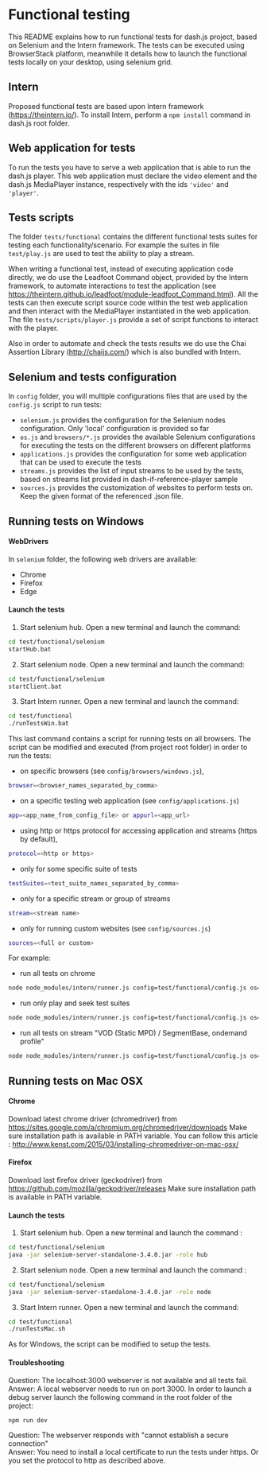 # Functional testing

This README explains how to run functional tests for dash.js project, based on Selenium and the Intern framework.
The tests can be executed using BrowserStack platform, meanwhile it details how to launch the functional tests locally on your desktop, using selenium grid.

## Intern
Proposed functional tests are based upon Intern framework (https://theintern.io/).
To install Intern, perform a ```npm install``` command in dash.js root folder.

## Web application for tests
To run the tests you have to serve a web application that is able to run the dash.js player.
This web application must declare the video element and the dash.js MediaPlayer instance, respectively with the ids ```'video'``` and ```'player'```.

## Tests scripts
The folder ```tests/functional``` contains the different functional tests suites for testing each functionality/scenario.
For example the suites in file ```test/play.js``` are used to test the ability to play a stream.

When writing a functional test, instead of executing application code directly, we do use the Leadfoot Command object, provided by the Intern framework, to automate interactions to test the application (see https://theintern.github.io/leadfoot/module-leadfoot_Command.html).
All the tests can then execute script source code within the test web application and then interact with the MediaPlayer instantiated in the web application.
The file ```tests/scripts/player.js``` provide a set of script functions to interact with the player.

Also in order to automate and check the tests results we do use the Chai Assertion Library (http://chaijs.com/) which is also bundled with Intern.

## Selenium and tests configuration
In ```config``` folder, you will multiple configurations files that are used by the ```config.js``` script to run tests:
- ```selenium.js``` provides the configuration for the Selenium nodes configuration. Only 'local' configuration is provided so far
- ```os.js``` and ```browsers/*.js``` provides the available Selenium configurations for executing the tests on the different browsers on different platforms
- ```applications.js``` provides the configuration for some web application that can be used to execute the tests
- ```streams.js``` provides the list of input streams to be used by the tests, based on streams list provided in dash-if-reference-player sample
- ```sources.js``` provides the customization of websites to perform tests on. Keep the given format of the referenced .json file.

## Running tests on Windows
#### WebDrivers
In ```selenium``` folder, the following web drivers are available:
- Chrome
- Firefox
- Edge

#### Launch the tests
1. Start selenium hub. Open a new terminal and launch the command:
```sh
cd test/functional/selenium
startHub.bat
```

2. Start selenium node. Open a new terminal and launch the command:
```sh
cd test/functional/selenium
startClient.bat
```

3. Start Intern runner. Open a new terminal and launch the command:
```sh
cd test/functional
./runTestsWin.bat
```

This last command contains a script for running tests on all browsers.
The script can be modified and executed (from project root folder) in order to run the tests:
- on specific browsers (see ```config/browsers/windows.js```),
```sh
browser=<browser_names_separated_by_comma>
```
- on a specific testing web application (see ```config/applications.js```)
```sh
app=<app_name_from_config_file> or appurl=<app_url>
```
- using http or https protocol for accessing application and streams (https by default),
```sh
protocol=<http or https>
```
- only for some specific suite of tests
```sh
testSuites=<test_suite_names_separated_by_comma>
```
- only for a specific stream or group of streams
```sh
stream=<stream name>
```
- only for running custom websites (see ```config/sources.js```)
```sh
sources=<full or custom>
```
For example:
- run all tests on chrome
```sh
node node_modules/intern/runner.js config=test/functional/config.js os=windows browsers=chrome
```
- run only play and seek test suites
```sh
node node_modules/intern/runner.js config=test/functional/config.js os=windows browsers=chrome testSuites=\"play,seek\"
```
- run all tests on stream "VOD (Static MPD) / SegmentBase, ondemand profile"
```sh
node node_modules/intern/runner.js config=test/functional/config.js os=windows browsers=chrome stream="VOD (Static MPD) / SegmentBase, ondemand profile"
```


## Running tests on Mac OSX
#### Chrome
Download latest chrome driver (chromedriver) from https://sites.google.com/a/chromium.org/chromedriver/downloads
Make sure installation path is available in PATH variable.
You can follow this article : http://www.kenst.com/2015/03/installing-chromedriver-on-mac-osx/

#### Firefox
Download last firefox driver (geckodriver) from https://github.com/mozilla/geckodriver/releases
Make sure installation path is available in PATH variable.

#### Launch the tests
1. Start selenium hub. Open a new terminal and launch the command :
```sh
cd test/functional/selenium
java -jar selenium-server-standalone-3.4.0.jar -role hub
```

2. Start selenium node. Open a new terminal and launch the command :
```sh
cd test/functional/selenium
java -jar selenium-server-standalone-3.4.0.jar -role node
```
3. Start Intern runner. Open a new terminal and launch the command:
```sh
cd test/functional
./runTestsMac.sh
```

As for Windows, the script can be modified to setup the tests.

#### Troubleshooting
Question: The localhost:3000 webserver is not available and all tests fail.  
Answer: A local webserver needs to run on port 3000. In order to launch a debug server launch the following command in the root folder of the project:
```
npm run dev
```

Question: The webserver responds with "cannot establish a secure connection"  
Answer: You need to install a local certificate to run the tests under https. Or you set the protocol to http as described above.
